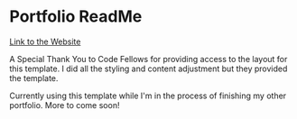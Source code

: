 # Portfolio ReadMe

[Link to the Website](https://erikdoddportfolio.netlify.app/)

A Special Thank You to Code Fellows for providing access to the layout for this template. I did all the styling and content adjustment but they provided the template. 

Currently using this template while I'm in the process of finishing my other portfolio. More to come soon!
